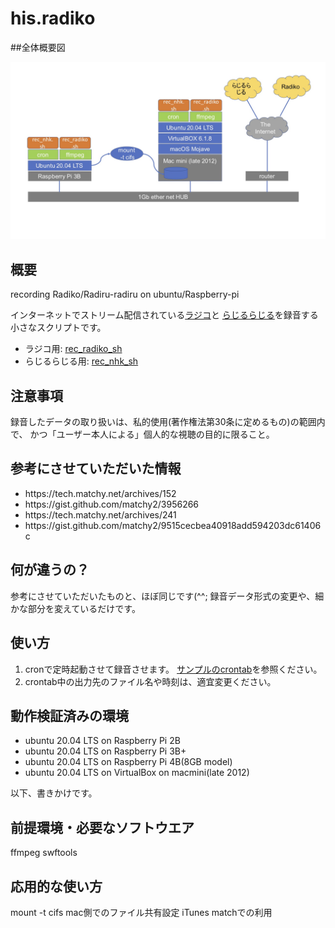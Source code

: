 # his.radiko
##全体概要図
<p align="center">
	<img src="./rec_radio.jpg" width="%" />
</p>

## 概要
recording Radiko/Radiru-radiru on ubuntu/Raspberry-pi

インターネットでストリーム配信されている<a href="http://radiko.jp/">ラジコ</a>と
<a href="https://www.nhk.or.jp/radio/">らじるらじる</a>を録音する小さなスクリプトです。
<ul>
	<li>ラジコ用: <a href="./rec_radiko.sh">rec_radiko_sh</a></li>
	<li>らじるらじる用: <a href="./rec_nhk.sh">rec_nhk_sh</a></li>
</ul>
  
## 注意事項
録音したデータの取り扱いは、私的使用(著作権法第30条に定めるもの)の範囲内で、
かつ「ユーザー本人による」個人的な視聴の目的に限ること。

## 参考にさせていただいた情報
<ul>
  <li>https://tech.matchy.net/archives/152</li>
  <li>https://gist.github.com/matchy2/3956266</li>
  <li>https://tech.matchy.net/archives/241</li>
  <li>https://gist.github.com/matchy2/9515cecbea40918add594203dc61406c</li>
</ul>

## 何が違うの？
参考にさせていただいたものと、ほぼ同じです(^^;
録音データ形式の変更や、細かな部分を変えているだけです。

## 使い方
<ol>
	<li>cronで定時起動させて録音させます。
		<a href="./crontab-l.sample">サンプルのcrontab</a>を参照ください。</li>
	<li>crontab中の出力先のファイル名や時刻は、適宜変更ください。</li>
</ol>		 

## 動作検証済みの環境
<ul>
	<li>ubuntu 20.04 LTS on Raspberry Pi 2B</li>
	<li>ubuntu 20.04 LTS on Raspberry Pi 3B+</li>
	<li>ubuntu 20.04 LTS on Raspberry Pi 4B(8GB model)</li>
	<li>ubuntu 20.04 LTS on VirtualBox on macmini(late 2012)</li>
</ul>
		
以下、書きかけです。
## 前提環境・必要なソフトウエア
ffmpeg
swftools

## 応用的な使い方
mount -t cifs
mac側でのファイル共有設定
iTunes matchでの利用

## 
